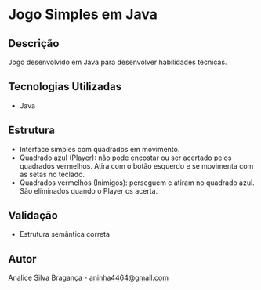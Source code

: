 # Jogo Simples em Java

## Descrição
Jogo desenvolvido em Java para desenvolver habilidades técnicas.

## Tecnologias Utilizadas
- Java

## Estrutura
- Interface simples com quadrados em movimento.
- Quadrado azul (Player): não pode encostar ou ser acertado pelos quadrados vermelhos. Atira com o botão esquerdo e se movimenta com as setas no teclado.
- Quadrados vermelhos (Inimigos): perseguem e atiram no quadrado azul.
São eliminados quando o Player os acerta.

## Validação
- Estrutura semântica correta

## Autor
Analice Silva Bragança - aninha4464@gmail.com
